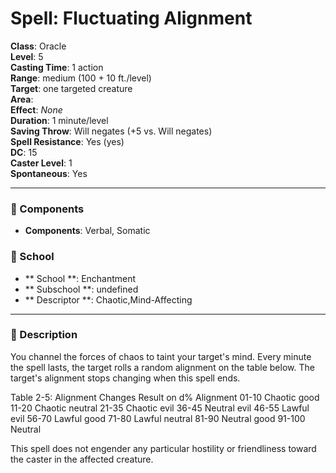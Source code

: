 
# Spell: Fluctuating Alignment
**Class**: Oracle  
**Level**: 5  
**Casting Time**: 1 action  
**Range**: medium (100 + 10 ft./level)  
**Target**: one targeted creature  
**Area**:   
**Effect**: _None_  
**Duration**: 1 minute/level  
**Saving Throw**: Will negates (+5 vs. Will negates)  
**Spell Resistance**: Yes (yes)  
**DC**: 15  
**Caster Level**: 1  
**Spontaneous**: Yes

---

### 🔮 Components
- **Components**: Verbal, Somatic

### 🏫 School
- ** School **: Enchantment
- ** Subschool **: undefined
- ** Descriptor **: Chaotic,Mind-Affecting
---

### 📜 Description
You channel the forces of chaos to taint your target's mind. Every minute the spell lasts, the target rolls a random alignment on the table below. The target's alignment stops changing when this spell ends.

Table 2-5: Alignment Changes
Result on d%  Alignment 
01-10              Chaotic good
11-20              Chaotic neutral
21-35              Chaotic evil
36-45              Neutral evil 
46-55              Lawful evil 
56-70             Lawful good 
71-80             Lawful neutral 
81-90             Neutral good 
91-100           Neutral

This spell does not engender any particular hostility or friendliness toward the caster in the affected creature.
